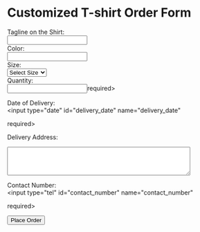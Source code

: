 <!DOCTYPE html>
<html>
<head>
<title>Customized T-shirt Order Form</title>
</head>
<body>
<h1>Customized T-shirt Order Form</h1>
<form action="/submit_order" method="POST">
<label for="tagline">Tagline on the Shirt:</label><br>
<input type="text" id="tagline" name="tagline" required><br>
<label for="color">Color:</label><br>
<input type="text" id="color" name="color" required><br>
<label for="size">Size:</label><br>
<select id="size" name="size" required>
<option value="" disabled selected>Select Size</option>
<option value="S">Small</option>
<option value="M">Medium</option>
<option value="L">Large</option>
<option value="XL">Extra Large</option>
</select><br>
<label for="quantity">Quantity:</label><br>
<input type="number" id="quantity" name="quantity" min="1"

required><br>

<label for="delivery_date">Date of Delivery:</label><br>
<input type="date" id="delivery_date" name="delivery_date"

required><br>

<label for="delivery_address">Delivery Address:</label><br>
<textarea id="delivery_address" name="delivery_address" rows="4"

cols="50" required></textarea><br>

<label for="contact_number">Contact Number:</label><br>
<input type="tel" id="contact_number" name="contact_number"

required><br>

<input type="submit" value="Place Order">
</form>
</body>
</html>
